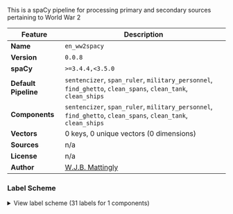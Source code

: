 This is a spaCy pipeline for processing primary and secondary sources pertaining to World War 2

| Feature | Description |
| --- | --- |
| **Name** | `en_ww2spacy` |
| **Version** | `0.0.8` |
| **spaCy** | `>=3.4.4,<3.5.0` |
| **Default Pipeline** | `sentencizer`, `span_ruler`, `military_personnel`, `find_ghetto`, `clean_spans`, `clean_tank`, `clean_ships` |
| **Components** | `sentencizer`, `span_ruler`, `military_personnel`, `find_ghetto`, `clean_spans`, `clean_tank`, `clean_ships` |
| **Vectors** | 0 keys, 0 unique vectors (0 dimensions) |
| **Sources** | n/a |
| **License** | n/a |
| **Author** | [W.J.B. Mattingly](https://github.com/wjbmattingly/ww2-spacy) |

### Label Scheme

<details>

<summary>View label scheme (31 labels for 1 components)</summary>

| Component | Labels |
| --- | --- |
| **`span_ruler`** | `AIRBORN_DIVISION`, `AMPHIBIOUS_VESSEL`, `ANTI_TANK`, `ARMORED_DIVISION`, `BATTALION`, `BATTLE`, `BATTLESHIP`, `BLADE`, `CAMP`, `CARRIER`, `CARRIER_ESCORT`, `CAVALRY`, `CRUISER`, `DESTROYER`, `FLAMETHROWER`, `FRIGATE_DESTROYER_ESCORT`, `GRENADE`, `GUNBOAT`, `INFANTRY_DIVISION`, `MACHINE_GUN`, `MINE_VESSEL`, `MORTAR`, `MOUNTAIN_DIVISION`, `OPERATION`, `PISTOL`, `PLANE`, `RIFLE`, `SHOTGUN`, `SUBMACHINE_GUN`, `SUBMARINE`, `TANK` |

</details>